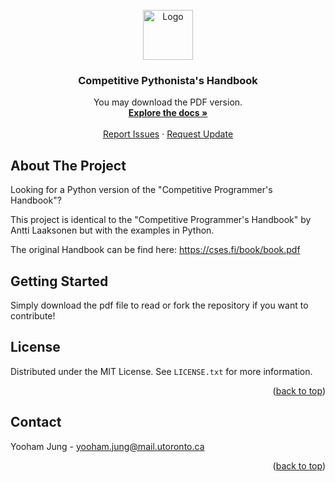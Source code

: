<!-- PROJECT LOGO -->
<br />
<div align="center">
  <a href="https://github.com/yoohamj/Competitive-Pythonista-s-Handbook">
    <img src="images/logo.png" alt="Logo" width="80" height="80">
  </a>

<h3 align="center">Competitive Pythonista's Handbook</h3>

  <p align="center">
    You may download the PDF version.
    <br />
    <a href="https://github.com/yoohamj/Competitive-Pythonista-s-Handbook"><strong>Explore the docs »</strong></a>
    <br />
    <br />
    <a href="https://github.com/othneildrew/Best-README-Template/issues">Report Issues</a>
    ·
    <a href="https://github.com/othneildrew/Best-README-Template/issues">Request Update</a>
  </p>
</div>

<!-- ABOUT THE PROJECT -->
## About The Project

Looking for a Python version of the "Competitive Programmer's Handbook"?

This project is identical to the "Competitive Programmer's Handbook" by Antti Laaksonen but with the examples in Python. 

The original Handbook can be find here: https://cses.fi/book/book.pdf

<!-- GETTING STARTED -->
## Getting Started

Simply download the pdf file to read or fork the repository if you want to contribute!

<!-- LICENSE -->
## License

Distributed under the MIT License. See `LICENSE.txt` for more information.

<p align="right">(<a href="#readme-top">back to top</a>)</p>



<!-- CONTACT -->
## Contact

Yooham Jung - yooham.jung@mail.utoronto.ca

<p align="right">(<a href="#readme-top">back to top</a>)</p>